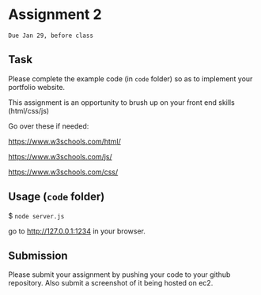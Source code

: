 # Assignment 2
`Due Jan 29, before class`

## Task

Please complete the example code (in `code` folder) so as to 
implement your portfolio website.

This assignment is an opportunity to brush up on your front end skills
(html/css/js)


Go over these if needed:

https://www.w3schools.com/html/

https://www.w3schools.com/js/

https://www.w3schools.com/css/



## Usage (`code` folder)

$ `node server.js`

go to <http://127.0.0.1:1234> in your browser.


## Submission

Please submit your assignment by pushing your code to your github repository. Also submit a screenshot of it being hosted on ec2.
